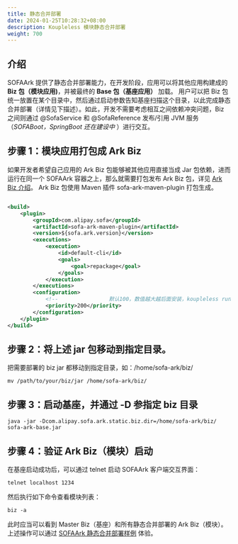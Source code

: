```yaml
---
title: 静态合并部署
date: 2024-01-25T10:28:32+08:00
description: Koupleless 模块静态合并部署
weight: 700
---
```


## 介绍

SOFAArk 提供了静态合并部署能力，在开发阶段，应用可以将其他应用构建成的 **Biz 包（模块应用)**，并被最终的 **Base 包（基座应用）** 加载。
用户可以把 Biz 包统一放置在某个目录中，然后通过启动参数告知基座扫描这个目录，以此完成静态合并部署（详情见下描述）。如此，开发不需要考虑相互之间依赖冲突问题，Biz 之间则通过 @SofaService 和 @SofaReference 发布/引用 JVM 服务（_SOFABoot，SpringBoot 还在建设中_
）进行交互。

## 步骤 1：模块应用打包成 Ark Biz

如果开发者希望自己应用的 Ark Biz 包能够被其他应用直接当成 Jar 包依赖，进而运行在同一个 SOFAArk 容器之上，那么就需要打包发布 Ark Biz
包，详见 [Ark Biz 介绍](https://www.sofastack.tech/projects/sofa-boot/sofa-ark-ark-biz/)。 Ark Biz 包使用
Maven 插件 sofa-ark-maven-plugin 打包生成。

```xml

<build>
    <plugin>
        <groupId>com.alipay.sofa</groupId>
        <artifactId>sofa-ark-maven-plugin</artifactId>
        <version>${sofa.ark.version}</version>
        <executions>
            <execution>
                <id>default-cli</id>
                <goals>
                    <goal>repackage</goal>
                </goals>
            </execution>
        </executions>
        <configuration>
            <!--                默认100，数值越大越后面安装，koupleless runtime 版本大于等于 1.2.2             -->
            <priority>200</priority>
        </configuration>
    </plugin>
</build>
```

## 步骤 2：将上述 jar 包移动到指定目录。

把需要部署的 biz jar 都移动到指定目录，如：/home/sofa-ark/biz/

```shell
mv /path/to/your/biz/jar /home/sofa-ark/biz/
```

## 步骤 3：启动基座，并通过 -D 参指定 biz 目录

```shell
java -jar -Dcom.alipay.sofa.ark.static.biz.dir=/home/sofa-ark/biz/ sofa-ark-base.jar
```

## 步骤 4：验证 Ark Biz（模块）启动

在基座启动成功后，可以通过 telnet 启动 SOFAArk 客户端交互界面：

```shell
telnet localhost 1234
```

然后执行如下命令查看模块列表：

```shell
biz -a
```

此时应当可以看到 Master Biz（基座）和所有静态合并部署的 Ark Biz（模块）。<br/>
上述操作可以通过 [SOFAArk 静态合并部署样例](https://github.com/koupleless/samples/blob/master/springboot-samples/web/tomcat/README.md#%E5%AE%9E%E9%AA%8C%E5%86%85%E5%AE%B9(%E9%9D%99%E6%80%81%E5%90%88%E5%B9%B6%E9%83%A8%E7%BD%B2))
体验。<br/>

<br/>
<br/>
